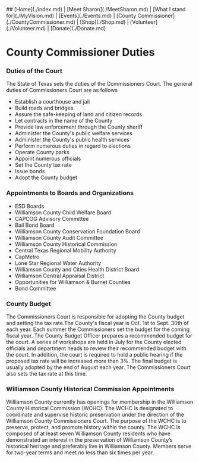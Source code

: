 <div></div>
## [Home](./index.md) | [Meet Sharon](./MeetSharon.md) | [What I stand for](./MyVision.md) | [Events](./Events.md) | [County Commissioner](./CountyCommissioner.md) | [Shop](./Shop.md) | [Volunteer](./Volunteer.md) | [Donate](./Donate.md) 

# County Commissioner Duties

### Duties of the Court
The State of Texas sets the duties of the Commissioners Court. The general duties of Commissioners Court are as follows

* Establish a courthouse and jail
* Build roads and bridges
* Assure the safe-keeping of land and citizen records
* Let contracts in the name of the County
* Provide law enforcement through the County sheriff
* Administer the County's public welfare services
* Administer the County's public health services
* Perform numerous duties in regard to elections
* Operate County parks
* Appoint numerous officials
* Set the County tax rate
* Issue bonds
* Adopt the County budget

### Appointments to Boards and Organizations
* ESD Boards
* Williamson County Child Welfare Board
* CAPCOG Advisory Committee
* Bail Bond Board
* Williamson County Conservation Foundation Board
* Williamson County Audit Committee
* Williamson County Historical Commission
* Central Texas Regional Mobility Authority
* CapMetro
* Lone Star Regional Water Authority
* Williamson County and Cities Health District Board
* Williamson Central Appraisal District
* Opportunities for Williamson & Burnet Counties
* Bond Committee
 
### County Budget
The Commissioners Court is responsible for adopting the County budget and setting the tax rate.The County's fiscal year is Oct. 1st to Sept. 30th of each year. Each summer the Commissioners set the budget for the coming fiscal year. The County Budget Officer prepares a recommended budget for the court. A series of workshops are held in July for the County elected officials and department heads to review their recommended budget with the court. In addition, the court is required to hold a public hearing if the proposed tax rate will be increased more than 3%. The final budget is usually adopted by the end of August each year. The Commissioners Court also sets the tax rate at this time. 
 
### Williamson County Historical Commission Appointments
Williamson County currently has openings for membership in the Williamson County Historical Commission (WCHC). The WCHC is designated to coordinate and supervise historic preservation under the direction of the Williamson County Commissioners Court. The purpose of the WCHC is to preserve, protect, and promote history within the county. The WCHC is composed of at least seven Williamson County residents who have demonstrated an interest in the preservation of Williamson County’s historical heritage and preferably live in Williamson County. Members serve for two-year terms and meet no less than six times per year. 
